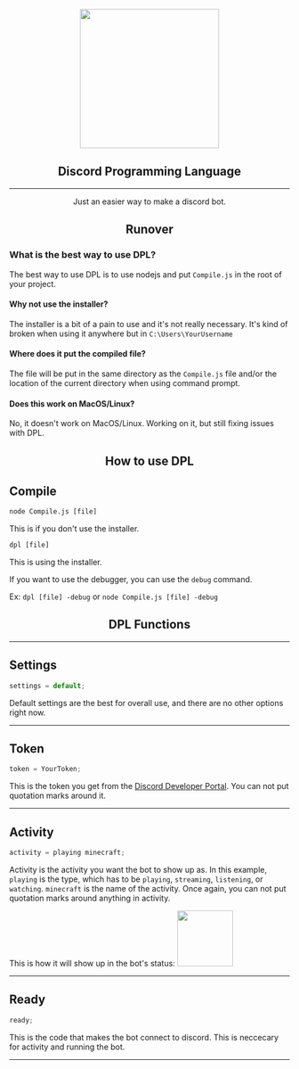 <p align="center">
  <img src="https://github.com/ThatError404/DPL/raw/master/DPL.png" width="250"/>
</p>
<h2 align="center" width="200"><b>Discord Programming Language</b></h2>

------


<p align="center">Just an easier way to make a discord bot.</p>

<h2 align="center">Runover</h2>

### What is the best way to use DPL?

The best way to use DPL is to use nodejs and put `Compile.js` in the root of your project.

#### Why not use the installer?

The installer is a bit of a pain to use and it's not really necessary. It's kind of broken when using it anywhere but in `C:\Users\YourUsername`

#### Where does it put the compiled file?
The file will be put in the same directory as the `Compile.js` file and/or the location of the current directory when using command prompt.

#### Does this work on MacOS/Linux?
No, it doesn't work on MacOS/Linux. Working on it, but still fixing issues with DPL.

<h2 align="center">How to use DPL</h2>

## Compile

```cmd
node Compile.js [file]
```

This is if you don't use the installer.

```cmd
dpl [file]
```

This is using the installer.

If you want to use the debugger, you can use the `debug` command.

Ex: `dpl [file] -debug` or `node Compile.js [file] -debug`

<h2 align="center">DPL Functions</h2>

------

## Settings

```js
settings = default;
```

Default settings are the best for overall use, and there are no other options right now.

------

## Token

```js
token = YourToken;
```

This is the token you get from the [Discord Developer Portal](https://discordapp.com/developers/applications/me). You can not put quotation marks around it.

------

## Activity

```js
activity = playing minecraft;
```

Activity is the activity you want the bot to show up as. In this example, `playing` is the type, which has to be `playing`, `streaming`, `listening`, or `watching`. `minecraft` is the name of the activity. Once again, you can not put quotation marks around anything in activity.

This is how it will show up in the bot's status:  <img src="https://github.com/ThatError404/DPL/blob/master/DPL-ActivityExample.png?raw=true" width="100">

------

## Ready

```js
ready;
```

This is the code that makes the bot connect to discord. This is neccecary for activity and running the bot.

------
